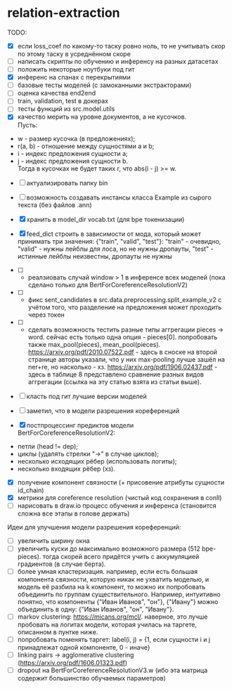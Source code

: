 # relation-extraction
TODO:
* [x] если loss_coef по какому-то таску ровно ноль, то не учитывать скор по этому таску в усреднённом скоре
* [ ] написать скрипты по обучению и инференсу на разных датасетах
* [ ] положить некоторые ноутбуки под гит
* [x] инференс на спанах с перекрытиями
* [ ] базовые тесты моделей (с замоканными экстракторами)
* [ ] оценка качества end2end
* [ ] train, validation, test в докерах
* [ ] тесты функций из src.model.utils
* [x] качество мерить на уровне документов, а не кусочков.  
Пусть:
* w - размер кусочка (в предложениях);
* r(a, b) - отношение между сущностями a и b;
* i - индекс предложения сущности a;
* j - индекс предложения сущности b.  
Тогда в кусочках не будет таких r, что abs(i - j) >= w.  
* [ ] актуализировать папку bin
* [ ] возможность создавать инстансы класса Example из сырого текста (без файлов .ann)
* [x] хранить в model_dir vocab.txt (для bpe токенизации)
* [x] feed_dict строить в зависимости от мода, который может принимать три значения: {"train", "valid", "test"}: 
"train" - очевидно, 
"valid" - нужны лейблы для лоса, но не нужны дропауты,
"test" - истинные лейблы неизвестны, дропауты не нужны 
* [ ] - реалзиовать случай window > 1 в инференсе всех моделей (пока сделано только для BertForCoreferenceResolutionV2)
* [ ] - фикс sent_candidates в src.data.preprocessing.split_example_v2 с учётом того, 
что разделение на предложения может проходить через токен
* [ ] - сделать возможность тестить разные типы аггрегации pieces -> word. 
сейчас есть только одна опция - pieces[0].
попробовать также max_pool(pieces), mean_pool(pieces). 
https://arxiv.org/pdf/2010.07522.pdf - здесь в сноске на второй странице авторы указали, что у них max-pooling лучше зашёл на ner+re, но насколько - хз.
https://arxiv.org/pdf/1906.02437.pdf - здесь в таблице 8 представлено сравнение разных видов аггрегации (ссылка на эту статью взята из статьи выше).
* [ ] класть под гит лучшие версии моделей
* [ ] заметил, что в модели разрешения кореференций 

* [x] постпроцессинг предиктов модели BertForCoreferenceResolutionV2:
* петли (head != dep);
* циклы (удалять стрелки "->" в случае циклов);
* несколько исходящих рёбер (использовать логиты);
* несколько входящих рёбер (хз). 
* [x] получение компонент связности (+ присовение атрибуты сущности id_chain)
* [x] метрики для coreference resolution (чистый код сохранения в conll)
* [ ] нарисовать в draw.io процесс обучения и инференса (становится сложна все этапы в голове держать)

Идеи для улучшения модели разрешения кореференций:
* [ ] увеличить ширину окна 
* [ ] увеличить куски до максимально возможного размера (512 bpe-pieces). тогда скорей всего придётся учить с аккумуляцией градиентов (в случае берта).
* [ ] более умная кластеризация. например, если есть большая компонента связности, 
которую никак не ухватить моделью, и модель её разбила на k компонент, 
то можно их попробовать объединить по группам существительного. 
Например, интуитивно понятно, что компоненты {"Иван Иванов", "он"}, {"Ивану"} можно объединить в одну: {"Иван Иванов", "он", "Ивану"}.
* [ ] markov clustering: https://micans.org/mcl/. наверное, это лучше пробовать на логитах модели, которая училась на таргете, описанном в пунтке ниже.
* [ ] попробовать поменять таргет: label(i, j) = {1, если сущности i и j принадлежат одной компоненте, 0 - иначе}
* [ ] linking pairs -> agglomerative clustering (https://arxiv.org/pdf/1606.01323.pdf)
* [ ] dropout на BertForCoreferenceResolutionV3.w (ибо эта матрица содержит большинство обучаемых параметров)
